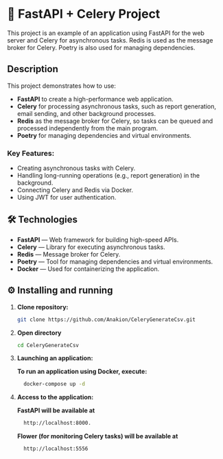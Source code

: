 # 🚀 FastAPI + Celery Project

This project is an example of an application using FastAPI for the web server and Celery for asynchronous tasks. Redis is used as the message broker for Celery. Poetry is also used for managing dependencies.

## Description

This project demonstrates how to use:

- **FastAPI** to create a high-performance web application.
- **Celery** for processing asynchronous tasks, such as report generation, email sending, and other background processes.
- **Redis** as the message broker for Celery, so tasks can be queued and processed independently from the main program.
- **Poetry** for managing dependencies and virtual environments.

### Key Features:

- Creating asynchronous tasks with Celery.
- Handling long-running operations (e.g., report generation) in the background.
- Connecting Celery and Redis via Docker.
- Using JWT for user authentication.

## 🛠 Technologies

- **FastAPI** — Web framework for building high-speed APIs.
- **Celery** — Library for executing asynchronous tasks.
- **Redis** — Message broker for Celery.
- **Poetry** — Tool for managing dependencies and virtual environments.
- **Docker** — Used for containerizing the application.

## ⚙️ Installing and running

1. **Clone repository:**

   ```bash
   git clone https://github.com/Anakion/CeleryGenerateCsv.git

2. **Open directory**
   ```bash
   cd CeleryGenerateCsv
3. **Launching an application:**

   **To run an application using Docker, execute:**

    ```bash
      docker-compose up -d
    ```
4. **Access to the application:**

    **FastAPI will be available at**
  
      ```bash
        http://localhost:8000.
      ```
    **Flower (for monitoring Celery tasks) will be available at** 
    
      ```bash
        http://localhost:5556
      ```


